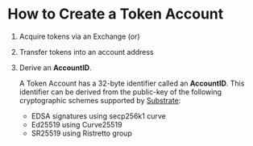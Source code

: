 # How to Create a Token Account

1. Acquire tokens via an Exchange (or)
2. Transfer tokens into an account address
3. Derive an **AccountID**. 

    A Token Account has a 32-byte identifier called an **AccountID**. This identifier can be derived from the public-key of the following cryptographic schemes supported by [Substrate](https://docs.substrate.io/):

    - EDSA signatures using secp256k1 curve
    - Ed25519 using Curve25519
    - SR25519 using Ristretto group
